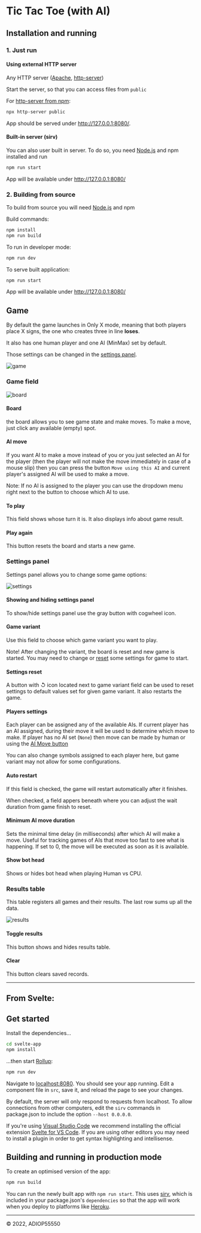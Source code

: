 # Tic Tac Toe (with AI)

## Installation and running

### 1. Just run

#### Using external HTTP server

Any HTTP server ([Apache](https://apache.org/), [http-server](https://www.npmjs.com/package/http-server))

Start the server, so that you can access files from `public`

For [http-server from npm](https://www.npmjs.com/package/http-server):

```bash
npx http-server public
```

App should be served under http://127.0.0.1:8080/.

#### Built-in server (sirv)

You can also user built in server.
To do so, you need [Node.js](https://nodejs.org/en/) and npm installed and run

```bash
npm run start
```

App will be available under http://127.0.0.1:8080/



### 2. Building from source

To build from source you will need [Node.js](https://nodejs.org/en/) and npm

Build commands:

```bash
npm install
npm run build
```

To run in developer mode:

```bash
npm run dev
```

To serve built application:

```bash
npm run start
```

App will be available under http://127.0.0.1:8080/



## Game

By default the game launches in Only X mode, meaning that both players place X signs, the one who creates three in line **loses**.

It also has one human player and one AI (MinMax) set by default.

Those settings can be changed in the [settings panel](#settings-panel).

![game](./image-20220606171314517.png)

### Game field

![board](./image-20220606165356681.png)

#### Board

the board allows you to see game state and make moves. To make a move, just click any available (empty) spot.

#### AI move

If you want AI to make a move instead of you or you just selected an AI for the player (then the player will not make the move immediately in case of a mouse slip) then you can press the button `Move using this AI` and current player's assigned AI will be used to make a move.

Note: If no AI is assigned to the player you can use the dropdown menu right next to the button to choose which AI to use.

#### To play

This field shows whose turn it is. It also displays info about game result.

#### Play again 

This button resets the board and starts a new game.

### Settings panel

Settings panel allows you to change some game options:

![settings](./image-20220606171127567.png)

#### Showing and hiding settings panel

To show/hide settings panel use the gray button with cogwheel icon.

#### Game variant

Use this field to choose which game variant you want to play.

Note! After changing the variant, the board is reset and new game is started. You may need to change or [reset](#settings-reset) some settings for game to start. 

#### Settings reset

A button with ↺ icon located next to game variant field can be used to reset settings to default values set for given game variant. It also restarts the game.

#### Players settings

Each player can be assigned any of the available AIs. If current player has an AI assigned, during their move it will be used to determine which move to make. If player has no AI set (`None`) then move can be made by human or using the [AI Move button](#ai-move)

You can also change symbols assigned to each player here, but game variant may not allow for some configurations.

#### Auto restart

If this field is checked, the game will restart automatically after it finishes.

When checked, a field appers beneath where you can adjust the wait duration from game finish to reset.

#### Minimum AI move duration

Sets the minimal time delay (in milliseconds) after which AI will make a move. Useful for tracking games of AIs that move too fast to see what is happening. If set to 0, the move will be executed as soon as it is available.

#### Show bot head

Shows or hides bot head when playing Human vs CPU.

### Results table

This table registers all games and their results. The last row sums up all the data.

![results](./image-20220606170016433.png)

#### Toggle results

This button shows and hides results table.

#### Clear

This button clears saved records.





---

## From Svelte:

## Get started

Install the dependencies...

```bash
cd svelte-app
npm install
```

...then start [Rollup](https://rollupjs.org):

```bash
npm run dev
```

Navigate to [localhost:8080](http://localhost:8080). You should see your app running. Edit a component file in `src`, save it, and reload the page to see your changes.

By default, the server will only respond to requests from localhost. To allow connections from other computers, edit the `sirv` commands in package.json to include the option `--host 0.0.0.0`.

If you're using [Visual Studio Code](https://code.visualstudio.com/) we recommend installing the official extension [Svelte for VS Code](https://marketplace.visualstudio.com/items?itemName=svelte.svelte-vscode). If you are using other editors you may need to install a plugin in order to get syntax highlighting and intellisense.

## Building and running in production mode

To create an optimised version of the app:

```bash
npm run build
```

You can run the newly built app with `npm run start`. This uses [sirv](https://github.com/lukeed/sirv), which is included in your package.json's `dependencies` so that the app will work when you deploy to platforms like [Heroku](https://heroku.com).







---

&copy; 2022, ADIOP55550
